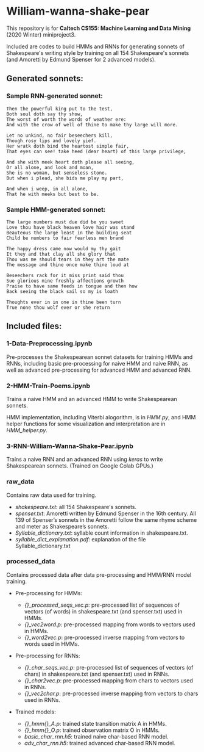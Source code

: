 # William-wanna-shake-pear
 This repository is for **Caltech CS155: Machine Learning and Data Mining** (2020 Winter) miniproject3. 
 
 Included are codes to build HMMs and RNNs for generating sonnets of Shakespeare's writing style by training on all 154 Shakespeare's sonnets (and Amoretti by Edmund Spenser for 2 advanced models).

## Generated sonnets:
### Sample RNN-generated sonnet:

	Then the powerful king put to the test,
	Both soul doth say thy show,
	The worst of worth the words of weather ere:
	And with the crow of well of thine to make thy large will more.
	
	Let no unkind, no fair beseechers kill,
	Though rosy lips and lovely yief.
	Her wratk doth bind the heartost simple fair,
	That eyes can see! take heed (dear heart) of this large privilege,
	
	And she with meek heart doth please all seeing,
	Or all alone, and look and moan,
	She is no woman, but senseless stone.
	But when i plead, she bids me play my part,
	
	And when i weep, in all alone,
	That he with meeks but best to be.

### Sample HMM-generated sonnet:

	The large numbers must due did be you sweet
	Love thou have black heaven love hair was stand
	Beauteous the large least in the building seat
	Child be numbers to fair fearless men brand
	
	The happy dress came now would my thy gait
	It they and that clay all she glory that
	Thou was me should tears in they art the mate
	The message and thine once make thine loud at
	
	Beseechers rack for it miss print said thou
	Sue glorious mine freshly affections growth
	Praise to have same feeds in tongue and then how
	Back seeing the black sail so my is loath
	
	Thoughts ever in in one in thine been turn
	True none thou wolf ever or she return

## Included files: 
### 1-Data-Preprocessing.ipynb
Pre-processes the Shakespearean sonnet datasets for training HMMs and RNNs, including basic pre-processing for naive HMM and naive RNN, as well as advanced pre-processing for advanced HMM and advanced RNN.

### 2-HMM-Train-Poems.ipynb
Trains a naive HMM and an advanced HMM to write Shakespearean sonnets.

HMM implementation, including Viterbi alogorithm, is in *HMM.py*, and HMM helper functions for some visualization and interpretation are in *HMM_helper.py*.

### 3-RNN-William-Wanna-Shake-Pear.ipynb
Trains a naive RNN and an advanced RNN using *keras* to write Shakespearean sonnets. (Trained on Google Colab GPUs.)

### raw_data
 Contains raw data used for training. 
 * *shakespeare.txt*: all 154 Shakespeare's sonnets.
 * *spenser.txt*: Amoretti written by Edmund Spenser in the 16th century. All 139 of Spenser’s sonnets in the Amoretti follow the same rhyme scheme and meter as Shakespeare’s sonnets.
 * *Syllable_dictionary.txt*: syllable count information in shakespeare.txt.
 * *syllable_dict_explanation.pdf*: explanation of the file Syllable_dictionary.txt
 
### processed_data
 Contains processed data after data pre-processing and HMM/RNN model training. 
 
 * Pre-processing for HMMs:
   * *{}_processed_seqs_vec.p*: pre-processed list of sequences of vectors (of words) in shakespeare.txt (and spenser.txt) used in HMMs.
   * *{}_vec2word.p*: pre-processed mapping from words to vectors used in HMMs. 
   * *{}_word2vec.p*: pre-processed inverse mapping from vectors to words used in HMMs.
   
 * Pre-processing for RNNs:
   * *{}_char_seqs_vec.p*: pre-processed list of sequences of vectors (of chars) in shakespeare.txt (and spenser.txt) used in RNNs.
   * *{}_char2vec.p*: pre-processed mapping from chars to vectors used in RNNs.
   * *{}_vec2char.p*: pre-processed inverse mapping from vectors to chars used in RNNs.
   
 * Trained models: 
   * *{}_hmm{}_A.p*: trained state transition matrix A in HMMs.
   * *{}_hmm{}_O.p*: trained observation matrix O in HMMs.
   * *basic_char_rnn.h5*: trained naive char-based RNN model.
   * *adv_char_rnn.h5*: trained advanced char-based RNN model. 
